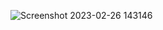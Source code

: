 

![Screenshot 2023-02-26 143146](https://user-images.githubusercontent.com/93249038/221401515-c5fa3554-3515-41f7-b0d7-cd748b75a7f2.png)
